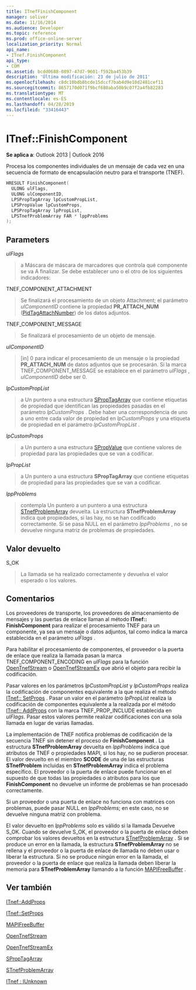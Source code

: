 ```yaml
---
title: ITnefFinishComponent
manager: soliver
ms.date: 11/16/2014
ms.audience: Developer
ms.topic: reference
ms.prod: office-online-server
localization_priority: Normal
api_name:
- ITnef.FinishComponent
api_type:
- COM
ms.assetid: bcdd0688-0897-47d7-9601-f592ba453b39
description: 'Última modificación: 23 de julio de 2011'
ms.openlocfilehash: c8dc10bdb8bcde15dccf7bab4d9e10d2481cef11
ms.sourcegitcommit: 8657170d071f9bcf680aba50b9c07f2a4fb82283
ms.translationtype: MT
ms.contentlocale: es-ES
ms.lasthandoff: 04/28/2019
ms.locfileid: "33416443"
---
```

# <a name="itneffinishcomponent"></a>ITnef::FinishComponent

  
  
**Se aplica a**: Outlook 2013 | Outlook 2016 
  
Procesa los componentes individuales de un mensaje de cada vez en una secuencia de formato de encapsulación neutro para el transporte (TNEF).
  
```cpp
HRESULT FinishComponent(
  ULONG ulFlags,
  ULONG ulComponentID,
  LPSPropTagArray lpCustomPropList,
  LPSPropValue lpCustomProps,
  LPSPropTagArray lpPropList,
  LPSTnefProblemArray FAR * lppProblems
);
```

## <a name="parameters"></a>Parameters

 _ulFlags_
  
> a Máscara de máscara de marcadores que controla qué componente se va A finalizar. Se debe establecer uno o el otro de los siguientes indicadores:
    
TNEF_COMPONENT_ATTACHMENT 
  
> Se finalizará el procesamiento de un objeto Attachment; el parámetro _ulComponentID_ contiene la propiedad **PR_ATTACH_NUM** ([PidTagAttachNumber](pidtagattachnumber-canonical-property.md)) de los datos adjuntos. 
    
TNEF_COMPONENT_MESSAGE 
  
> Se finalizará el procesamiento de un objeto de mensaje. 
    
 _ulComponentID_
  
> [in] 0 para indicar el procesamiento de un mensaje o la propiedad **PR_ATTACH_NUM** de datos adjuntos que se procesarán. Si la marca TNEF_COMPONENT_MESSAGE se establece en el parámetro _ulFlags_ , _ulComponentID_ debe ser 0. 
    
 _lpCustomPropList_
  
> a Un puntero a una estructura [SPropTagArray](sproptagarray.md) que contiene etiquetas de propiedad que identifican las propiedades pasadas en el parámetro _lpCustomProps_ . Debe haber una correspondencia de uno a uno entre cada valor de propiedad en _lpCustomProps_ y una etiqueta de propiedad en el parámetro _lpCustomPropList_ . 
    
 _lpCustomProps_
  
> a Un puntero a una estructura [SPropValue](spropvalue.md) que contiene valores de propiedad para las propiedades que se van a codificar. 
    
 _lpPropList_
  
> a Un puntero a una estructura **SPropTagArray** que contiene etiquetas de propiedad para las propiedades que se van a codificar. 
    
 _lppProblems_
  
> contempla Un puntero a un puntero a una estructura [STnefProblemArray](stnefproblemarray.md) devuelta. La estructura **STnefProblemArray** indica qué propiedades, si las hay, no se han codificado correctamente. Si se pasa NULL en el parámetro _lppProblems_ , no se devuelve ninguna matriz de problemas de propiedades. 
    
## <a name="return-value"></a>Valor devuelto

S_OK 
  
> La llamada se ha realizado correctamente y devuelva el valor esperado o los valores.
    
## <a name="remarks"></a>Comentarios

Los proveedores de transporte, los proveedores de almacenamiento de mensajes y las puertas de enlace llaman al método **ITnef:: FinishComponent** para realizar el procesamiento TNEF para un componente, ya sea un mensaje o datos adjuntos, tal como indica la marca establecida en el parámetro _ulFlags_ . 
  
Para habilitar el procesamiento de componentes, el proveedor o la puerta de enlace que realiza la llamada pasan la marca TNEF_COMPONENT_ENCODING en _ulFlags_ para la función [OpenTnefStream](opentnefstream.md) o [OpenTnefStreamEx](opentnefstreamex.md) que abrió el objeto para recibir la codificación. 
  
Pasar valores en los parámetros _lpCustomPropList_ y _lpCustomProps_ realiza la codificación de componentes equivalente a la que realiza el método [ITnef:: SetProps](itnef-setprops.md) . Pasar un valor en el parámetro _lpPropList_ realiza la codificación de componentes equivalente a la realizada por el método [ITnef:: AddProps](itnef-addprops.md) con la marca TNEF_PROP_INCLUDE establecida en _ulFlags_. Pasar estos valores permite realizar codificaciones con una sola llamada en lugar de varias llamadas.
  
La implementación de TNEF notifica problemas de codificación de la secuencia TNEF sin detener el proceso de **FinishComponent** . La estructura **STnefProblemArray** devuelta en _lppProblems_ indica qué atributos de TNEF o propiedades MAPI, si los hay, no se pudieron procesar. El valor devuelto en el miembro **SCODE** de una de las estructuras **STnefProblem** incluidas en **STnefProblemArray** indica el problema específico. El proveedor o la puerta de enlace puede funcionar en el supuesto de que todas las propiedades o atributos para los que **FinishComponent** no devuelve un informe de problemas se han procesado correctamente. 
  
Si un proveedor o una puerta de enlace no funciona con matrices con problemas, puede pasar NULL en _lppProblems_; en este caso, no se devuelve ninguna matriz con problema.
  
El valor devuelto en _lppProblems_ solo es válido si la llamada Devuelve S_OK. Cuando se devuelve S_OK, el proveedor o la puerta de enlace deben comprobar los valores devueltos en la estructura [STnefProblemArray](stnefproblemarray.md) . Si se produce un error en la llamada, la estructura **STnefProblemArray** no se rellena y el proveedor o la puerta de enlace de llamada no deben usar o liberar la estructura. Si no se produce ningún error en la llamada, el proveedor o la puerta de enlace que realiza la llamada deben liberar la memoria para **STnefProblemArray** llamando a la función [MAPIFreeBuffer](mapifreebuffer.md) . 
  
## <a name="see-also"></a>Ver también



[ITnef::AddProps](itnef-addprops.md)
  
[ITnef::SetProps](itnef-setprops.md)
  
[MAPIFreeBuffer](mapifreebuffer.md)
  
[OpenTnefStream](opentnefstream.md)
  
[OpenTnefStreamEx](opentnefstreamex.md)
  
[SPropTagArray](sproptagarray.md)
  
[STnefProblemArray](stnefproblemarray.md)
  
[ITnef : IUnknown](itnefiunknown.md)

